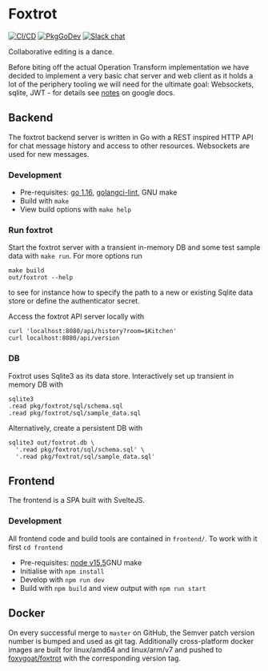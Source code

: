 # Foxtrot

[![CI/CD](https://github.com/foxygoat/foxtrot/workflows/CI/CD/badge.svg?branch=master)](https://github.com/foxygoat/foxtrot/actions?query=workflow%3ACI%2FCD+branch%3Amaster)
[![PkgGoDev](https://pkg.go.dev/badge/mod/foxygo.at/foxtrot)](https://pkg.go.dev/mod/foxygo.at/foxtrot)
[![Slack chat](https://img.shields.io/badge/slack-gophers-795679?logo=slack)](https://gophers.slack.com/messages/foxygoat)

Collaborative editing is a dance.

Before biting off the actual Operation Transform implementation we have
decided to implement a very basic chat server and web client as it holds
a lot of the periphery tooling we will need for the ultimate goal:
Websockets, sqlite, JWT - for details see
[notes](https://docs.google.com/document/d/1p96DCIMo_0SB8OEVuh7U3jERzabJ1r-cJJLV0tLuR1U/edit#)
on google docs.

## Backend

The foxtrot backend server is written in Go with a REST inspired HTTP
API for chat message history and access to other resources. Websockets
are used for new messages.

### Development

- Pre-requisites: [go 1.16](https://golang.org), [golangci-lint](https://github.com/golangci/golangci-lint/releases/tag/v1.33.2), GNU make
- Build with `make`
- View build options with `make help`

### Run foxtrot

Start the foxtrot server with a transient in-memory DB and some test
sample data with `make run`. For more options run

    make build
    out/foxtrot --help

to see for instance how to specify the path to a new or existing Sqlite
data store or define the authenticator secret.

Access the foxtrot API server locally with

    curl 'localhost:8080/api/history?room=$Kitchen'
    curl localhost:8080/api/version

### DB

Foxtrot uses Sqlite3 as its data store. Interactively set up transient
in memory DB with

    sqlite3
    .read pkg/foxtrot/sql/schema.sql
    .read pkg/foxtrot/sql/sample_data.sql

Alternatively, create a persistent DB with

    sqlite3 out/foxtrot.db \
      '.read pkg/foxtrot/sql/schema.sql' \
      '.read pkg/foxtrot/sql/sample_data.sql'

## Frontend

The frontend is a SPA built with SvelteJS.

### Development

All frontend code and build tools are contained in `frontend/`. To work with it
first `cd frontend`

- Pre-requisites: [node v15.5](https://nodejs.org/)GNU make
- Initialise with `npm install`
- Develop with `npm run dev`
- Build with `npm build` and view output with `npm run start`

## Docker

On every successful merge to `master` on GitHub, the Semver patch
version number is bumped and used as git tag. Additionally
cross-platform docker images are built for linux/amd64 and linux/arm/v7
and pushed to
[foxygoat/foxtrot](https://hub.docker.com/r/foxygoat/foxtrot/tags?page=1&ordering=last_updated)
with the corresponding version tag.
